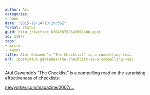 ```yaml
---
author: Avi
categories:
- none
date: "2015-12-14T10:29:36Z"
format: status
guid: http://twitter-676408703545958400-post
id: 11977
tags:
- micro
- tweet
title: Atul Gawande’s “The Checklist” is a compelling rea…
url: /post/atul-gawandes-the-checklist-is-a-compelling-rea/
---
```

Atul Gawande’s “The Checklist” is a compelling read on the surprising effectiveness of checklists:

[newyorker.com/magazine/2007/…](http://www.newyorker.com/magazine/2007/12/10/the-checklist)
